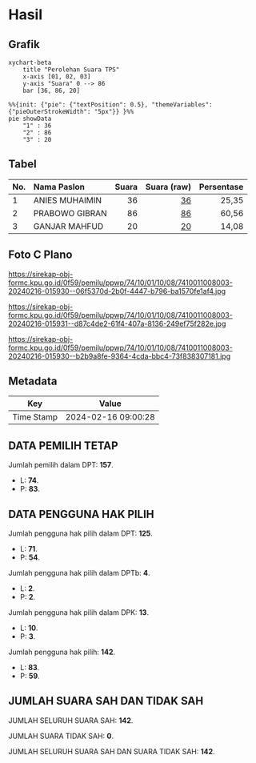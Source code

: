 # Hasil

## Grafik

```mermaid
xychart-beta
    title "Perolehan Suara TPS"
    x-axis [01, 02, 03]
    y-axis "Suara" 0 --> 86
    bar [36, 86, 20]
```

```mermaid
%%{init: {"pie": {"textPosition": 0.5}, "themeVariables": {"pieOuterStrokeWidth": "5px"}} }%%
pie showData
    "1" : 36
    "2" : 86
    "3" : 20
```

## Tabel

| No. | Nama Paslon    | Suara | Suara (raw) | Persentase |
|:--- |:-------------- | -----:| -----------:| ----------:|
| 1   | ANIES MUHAIMIN | 36    | [36][p-1]   | 25,35      |
| 2   | PRABOWO GIBRAN | 86    | [86][p-2]   | 60,56      |
| 3   | GANJAR MAHFUD  | 20    | [20][p-3]   | 14,08      |


[p-1]: https://github.com/gigit-pemilu/pemilu-2024-74-sulawesi-tenggara/blob/main/pilpres/hitung-suara/sub/74-sulawesi-tenggara/sub/10-buton-utara/sub/01-kulisusu/sub/1008-bangkudu/sub/003-tps/sub/paslon-1.txt
[p-2]: https://github.com/gigit-pemilu/pemilu-2024-74-sulawesi-tenggara/blob/main/pilpres/hitung-suara/sub/74-sulawesi-tenggara/sub/10-buton-utara/sub/01-kulisusu/sub/1008-bangkudu/sub/003-tps/sub/paslon-2.txt
[p-3]: https://github.com/gigit-pemilu/pemilu-2024-74-sulawesi-tenggara/blob/main/pilpres/hitung-suara/sub/74-sulawesi-tenggara/sub/10-buton-utara/sub/01-kulisusu/sub/1008-bangkudu/sub/003-tps/sub/paslon-3.txt

## Foto C Plano

https://sirekap-obj-formc.kpu.go.id/0f59/pemilu/ppwp/74/10/01/10/08/7410011008003-20240216-015930--06f5370d-2b0f-4447-b796-ba1570fe1af4.jpg

https://sirekap-obj-formc.kpu.go.id/0f59/pemilu/ppwp/74/10/01/10/08/7410011008003-20240216-015931--d87c4de2-61f4-407a-8136-249ef75f282e.jpg

https://sirekap-obj-formc.kpu.go.id/0f59/pemilu/ppwp/74/10/01/10/08/7410011008003-20240216-015930--b2b9a8fe-9364-4cda-bbc4-73f838307181.jpg


## Metadata

| Key        | Value               |
| ---------- | ------------------- |
| Time Stamp | 2024-02-16 09:00:28 |


## DATA PEMILIH TETAP

Jumlah pemilih dalam DPT: **157**.
 * L: **74**.
 * P: **83**.

## DATA PENGGUNA HAK PILIH

Jumlah pengguna hak pilih dalam DPT: **125**.
 * L: **71**.
 * P: **54**.

Jumlah pengguna hak pilih dalam DPTb: **4**.
 * L: **2**.
 * P: **2**.

Jumlah pengguna hak pilih dalam DPK: **13**.
 * L: **10**.
 * P: **3**.

Jumlah pengguna hak pilih: **142**.
 * L: **83**.
 * P: **59**.

## JUMLAH SUARA SAH DAN TIDAK SAH

JUMLAH SELURUH SUARA SAH: **142**.

JUMLAH SUARA TIDAK SAH: **0**.

JUMLAH SELURUH SUARA SAH DAN SUARA TIDAK SAH: **142**.


